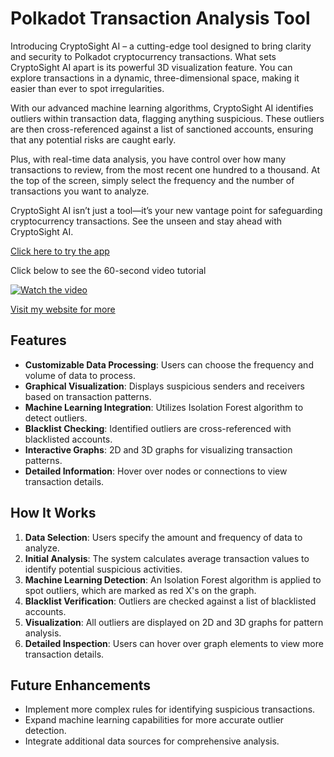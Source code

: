 # Polkadot Transaction Analysis Tool

Introducing CryptoSight AI – a cutting-edge tool designed to bring clarity and security to Polkadot cryptocurrency transactions. What sets CryptoSight AI apart is its powerful 3D visualization feature. You can explore transactions in a dynamic, three-dimensional space, making it easier than ever to spot irregularities.

With our advanced machine learning algorithms, CryptoSight AI identifies outliers within transaction data, flagging anything suspicious. These outliers are then cross-referenced against a list of sanctioned accounts, ensuring that any potential risks are caught early.

Plus, with real-time data analysis, you have control over how many transactions to review, from the most recent one hundred to a thousand. At the top of the screen, simply select the frequency and the number of transactions you want to analyze.

CryptoSight AI isn’t just a tool—it’s your new vantage point for safeguarding cryptocurrency transactions. See the unseen and stay ahead with CryptoSight AI.

[Click here to try the app](https://polkadot-app2-715cfeb3743d.herokuapp.com/)

Click below to see the 60-second video tutorial

[![Watch the video](https://img.youtube.com/vi/VKXTvplJFPA/0.jpg)](https://youtu.be/VKXTvplJFPA)

[Visit my website for more](https://kailash.london/)

## Features

- **Customizable Data Processing**: Users can choose the frequency and volume of data to process.
- **Graphical Visualization**: Displays suspicious senders and receivers based on transaction patterns.
- **Machine Learning Integration**: Utilizes Isolation Forest algorithm to detect outliers.
- **Blacklist Checking**: Identified outliers are cross-referenced with blacklisted accounts.
- **Interactive Graphs**: 2D and 3D graphs for visualizing transaction patterns.
- **Detailed Information**: Hover over nodes or connections to view transaction details.

## How It Works

1. **Data Selection**: Users specify the amount and frequency of data to analyze.
2. **Initial Analysis**: The system calculates average transaction values to identify potential suspicious activities.
3. **Machine Learning Detection**: An Isolation Forest algorithm is applied to spot outliers, which are marked as red X's on the graph.
4. **Blacklist Verification**: Outliers are checked against a list of blacklisted accounts.
5. **Visualization**: All outliers are displayed on 2D and 3D graphs for pattern analysis.
6. **Detailed Inspection**: Users can hover over graph elements to view more transaction details.

## Future Enhancements

- Implement more complex rules for identifying suspicious transactions.
- Expand machine learning capabilities for more accurate outlier detection.
- Integrate additional data sources for comprehensive analysis.


